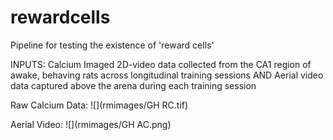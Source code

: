 # rewardcells
Pipeline for testing the existence of 'reward cells' 

INPUTS: Calcium Imaged 2D-video data collected from the CA1 region of awake, behaving rats across longitudinal training sessions 
                                                                AND 
                             Aerial video data captured above the arena during each training session 
                            
  Raw Calcium Data: 
       ![](rmimages/GH RC.tif)
       
  Aerial Video:
       ![](rmimages/GH AC.png)
                             
